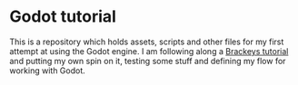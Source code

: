 # Godot tutorial

This is a repository which holds assets, scripts and other files for my first attempt at using the Godot engine. I am following along a [Brackeys tutorial](https://www.youtube.com/watch?v=LOhfqjmasi0&t=1406s) and putting my own spin on it, testing some stuff and defining my flow for working with Godot. 